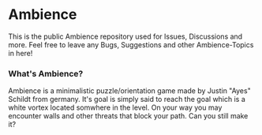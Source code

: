 # Ambience
This is the public Ambience repository used for Issues, Discussions and more. Feel free to leave any Bugs, Suggestions and other Ambience-Topics in here!

### What's Ambience?
Ambience is a minimalistic puzzle/orientation game made by Justin "Ayes" Schildt from germany. It's goal is simply said to reach the goal which is a white vortex
located somwhere in the level. On your way you may encounter walls and other threats that block your path. Can you still make it?
